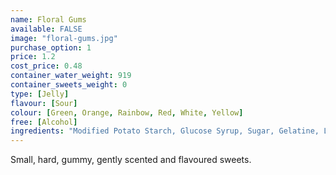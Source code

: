 ```yaml
---
name: Floral Gums
available: FALSE
image: "floral-gums.jpg"
purchase_option: 1
price: 1.2
cost_price: 0.48
container_water_weight: 919
container_sweets_weight: 0
type: [Jelly]
flavour: [Sour]
colour: [Green, Orange, Rainbow, Red, White, Yellow]
free: [Alcohol]
ingredients: "Modified Potato Starch, Glucose Syrup, Sugar, Gelatine, Lactic Acid, Vegetable Oil, Glazing Agents (Carnauba Wax, Beeswax). Colours: Anthocyanins, Paprika Extract, Curcumin"
---
```

Small, hard, gummy, gently scented and flavoured sweets.
